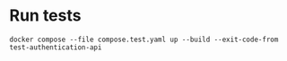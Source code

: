 # Run tests

```shell
docker compose --file compose.test.yaml up --build --exit-code-from test-authentication-api
```